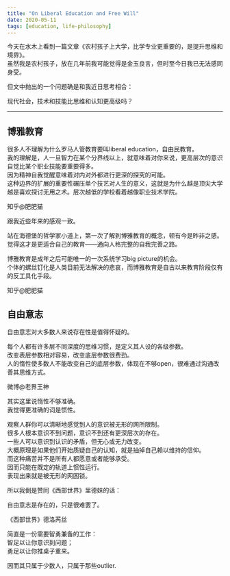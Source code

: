 ```yaml
---
title: "On Liberal Education and Free Will"
date: 2020-05-11
tags: [education, life-philosophy]
---
```


今天在水木上看到一篇文章《农村孩子上大学，比学专业更重要的，是提升思维和境界》。  
虽然我是农村孩子，放在几年前我可能觉得是金玉良言，但时至今日我已无法感同身受。

但文中抛出的一个问题确是和我近日思考相合：
> 

现代社会，技术和技能比思维和认知更高级吗？

---

## 博雅教育

> 

很多人不理解为什么罗马人管教育要叫liberal education，自由民教育。  
我的理解是，人一旦智力在某个分界线以上，就意味着对你来说，更高层次的意识自觉比某个职业技能要重要得多。  
因为精神自我觉醒意味着对内对外都进行更深的探究的可能。  
这种边界的扩展的重要性碾压单个技艺对人生的意义，这就是为什么越是顶尖大学越是喜欢探讨无用之术。层次越低的学校看着越像职业技术学院。

知乎@肥肥猫

跟我近些年来的感观一致。

站在海德堡的哲学家小道上，第一次了解到博雅教育的概念，顿有今是昨非之感。  
觉得这才是更适合自己的教育——通向人格完整的自我完善之路。
> 

博雅教育是成年之后可能唯一的一次系统学习big picture的机会。  
个体的螺丝钉化是人类目前无法解决的悲哀，而博雅教育是自古以来教育阶段仅有的反工具化手段。

知乎@肥肥猫

## 自由意志

自由意志对大多数人来说存在性是值得怀疑的。
> 

每个人都有许多层不同深度的思维习惯，是定义其人设的各级参数。  
改变表层参数相对容易，改变底层参数很费劲。  
人的惰性使多数人不能改变自己的底层参数，体现在不够open，很难通过沟通改善其思维方式。

微博@老界王神

其实这里说惰性不够准确。  
我觉得更准确的词是惯性。

观察人群你可以清晰地感觉到人的意识被无形的网所限制。  
很多人根本意识不到问题，意识不到还有更深层次的存在。  
一些人可以意识到认识的矛盾，但无心或无力改变。  
大概原理是如果他们开始质疑自己的认知，就是抽掉自己赖以维持的信仰。  
而这种痛苦并不是所有人都愿意或者能够承受。  
因而只能在既定的轨道上惯性运行。  
表现出来就是被无形的网困锁。

所以我倒是赞同《西部世界》里德妹的话：
> 

自由意志是存在的，只是很难罢了。

《西部世界》德洛芮丝

简直是一份需要智勇兼备的工作：  
智足以让你意识到问题；  
勇足以让你推桌子重来。

因而其只属于少数人，只属于那些outlier.
